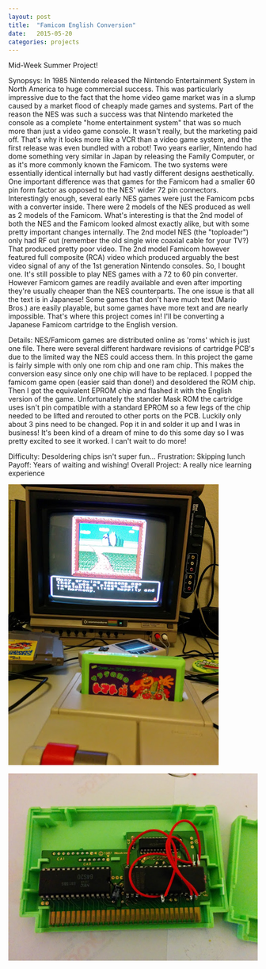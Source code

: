 ```yaml
---
layout: post
title:  "Famicom English Conversion"
date:   2015-05-20
categories: projects
---
```

Mid-Week Summer Project!

Synopsys: In 1985 Nintendo released the Nintendo Entertainment System in North America to huge commercial success. This was particularly impressive due to the fact that the home video game market was in a slump caused by a market flood of cheaply made games and systems. Part of the reason the NES was such a success was that Nintendo marketed the console as a complete "home entertainment system" that was so much more than just a video game console. It wasn't really, but the marketing paid off. That's why it looks more like a VCR than a video game system, and the first release was even bundled with a robot! Two years earlier, Nintendo had dome something very similar in Japan by releasing the Family Computer, or as it's more commonly known the Famicom. The two systems were essentially identical internally but had vastly different designs aesthetically. One important difference was that games for the Famicom had a smaller 60 pin form factor as opposed to the NES' wider 72 pin connectors. Interestingly enough, several early NES games were just the Famicom pcbs with a converter inside. There were 2 models of the NES produced as well as 2 models of the Famicom. What's interesting is that the 2nd model of both the NES and the Famicom looked almost exactly alike, but with some pretty important changes internally. The 2nd model NES (the "toploader") only had RF out (remember the old single wire coaxial cable for your TV?) That produced pretty poor video. The 2nd model Famicom however featured full composite (RCA) video which produced arguably the best video signal of any of the 1st generation Nintendo consoles. So, I bought one. It's still possible to play NES games with a 72 to 60 pin converter. However Famicom games are readily available and even after importing they're usually cheaper than the NES counterparts. The one issue is that all the text is in Japanese! Some games that don't have much text (Mario Bros.) are easily playable, but some games have more text and are nearly impossible. That's where this project comes in! I'll be converting a Japanese Famicom cartridge to the English version.

Details: NES/Famicom games are distributed online as 'roms' which is just one file. There were several different hardware revisions of cartridge PCB's due to the limited way the NES could access them. In this project the game is fairly simple with only one rom chip and one ram chip. This makes the conversion easy since only one chip will have to be replaced. I popped the famicom game open (easier said than done!) and desoldered the ROM chip. Then I got the equivalent EPROM chip and flashed it with the English version of the game. Unfortunately the stander Mask ROM the cartridge uses isn't pin compatible with a standard EPROM so a few legs of the chip needed to be lifted and rerouted to other ports on the PCB. Luckily only about 3 pins need to be changed. Pop it in and solder it up and I was in business! It's been kind of a dream of mine to do this some day so I was pretty excited to see it worked. I can't wait to do more!

Difficulty: Desoldering chips isn't super fun...
Frustration: Skipping lunch
Payoff: Years of waiting and wishing!
Overall Project: A really nice learning experience

![PCB](/public/famicom/fami1.jpg)

![It Works!](/public/famicom/fami2.jpg)
